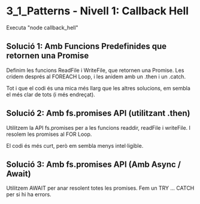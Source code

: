 # 3_1_Patterns - Nivell 1: Callback Hell

Executa "node callback_hell"

## Solució 1: Amb Funcions Predefinides que retornen una Promise

Definim les funcions ReadFile i WriteFile, que retornen una Promise. Les cridem després al FOREACH Loop, i les anidem amb un .then i un .catch.

Tot i que el codi és una mica més llarg que les altres solucions, em sembla el més clar de tots (i més endreçat).

## Solució 2: Amb  fs.promises API (utilitzant .then)

Utilitzem la API fs.promises per a les funcions readdir, readFile i writeFile. I resolem les promises al FOR Loop.

El codi és més curt, però em sembla menys intel·ligible.

## Solució 3: Amb  fs.promises API (Amb Async / Await)

Utilitzem AWAIT per anar resolent totes les promises. Fem  un TRY ... CATCH per si hi ha errors.




